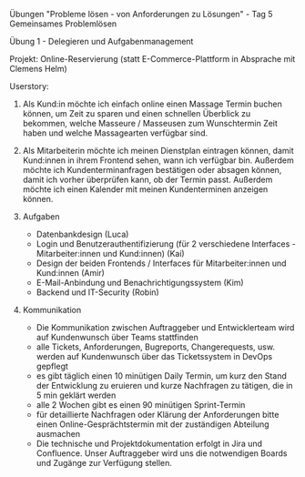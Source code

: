 Übungen "Probleme lösen - von Anforderungen zu Lösungen" - Tag 5
Gemeinsames Problemlösen

Übung 1 - Delegieren und Aufgabenmanagement

Projekt: Online-Reservierung (statt E-Commerce-Plattform in Absprache mit Clemens Helm)

Userstory:
1. Als Kund:in möchte ich einfach online einen Massage Termin buchen können, um Zeit zu sparen und einen schnellen Überblick zu bekommen, welche Masseure / Masseusen zum Wunschtermin Zeit haben und welche Massagearten verfügbar sind.
2. Als Mitarbeiterin möchte ich meinen Dienstplan eintragen können, damit Kund:innen in ihrem Frontend sehen, wann ich verfügbar bin. Außerdem möchte ich Kundenterminanfragen bestätigen oder absagen können, damit ich vorher überprüfen kann, ob der Termin passt. Außerdem möchte ich einen Kalender mit meinen Kundenterminen anzeigen können.

1. Aufgaben
    - Datenbankdesign (Luca)
    - Login und Benutzerauthentifizierung (für 2 verschiedene Interfaces - Mitarbeiter:innen und Kund:innen) (Kai)
    - Design der beiden Frontends / Interfaces für Mitarbeiter:innen und Kund:innen (Amir)
    - E-Mail-Anbindung und Benachrichtigungssystem (Kim)
    - Backend und IT-Security (Robin)

2. Kommunikation
    - Die Kommunikation zwischen Auftraggeber und Entwicklerteam wird auf Kundenwunsch über Teams stattfinden
    - alle Tickets, Anforderungen, Bugreports, Changerequests, usw. werden auf Kundenwunsch über das Ticketssystem in DevOps gepflegt
    - es gibt täglich einen 10 minütigen Daily Termin, um kurz den Stand der Entwicklung zu eruieren und kurze Nachfragen zu tätigen, die in 5 min geklärt werden
    - alle 2 Wochen gibt es einen 90 minütigen Sprint-Termin
    - für detaillierte Nachfragen oder Klärung der Anforderungen bitte einen Online-Gesprächtstermin mit der zuständigen Abteilung ausmachen
    - Die technische und Projektdokumentation erfolgt in Jira und Confluence. Unser Auftraggeber wird uns die notwendigen Boards und Zugänge zur Verfügung stellen.
